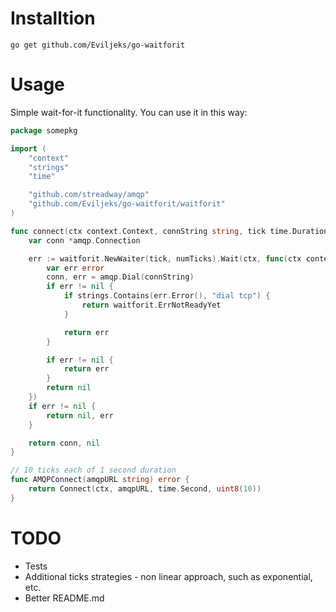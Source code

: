 # Installtion
`go get github.com/Eviljeks/go-waitforit`
# Usage
Simple wait-for-it functionality. You can use it in this way:
```go
package somepkg

import (
	"context"
	"strings"
	"time"

	"github.com/streadway/amqp"
	"github.com/Eviljeks/go-waitforit/waitforit"
)

func connect(ctx context.Context, connString string, tick time.Duration, numTicks uint8) (*amqp.Connection, error) {
	var conn *amqp.Connection

	err := waitforit.NewWaiter(tick, numTicks).Wait(ctx, func(ctx context.Context) error {
		var err error
		conn, err = amqp.Dial(connString)
		if err != nil {
			if strings.Contains(err.Error(), "dial tcp") {
				return waitforit.ErrNotReadyYet
			}

			return err
		}

		if err != nil {
			return err
		}
		return nil
	})
	if err != nil {
		return nil, err
	}

	return conn, nil
}

// 10 ticks each of 1 second duration
func AMQPConnect(amqpURL string) error {
    return Connect(ctx, amqpURL, time.Second, uint8(10))
}
```

# TODO
- Tests
- Additional ticks strategies - non linear approach, such as exponential, etc.
- Better README.md